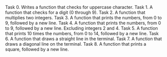 Task 0. Writes a function that checks for uppercase character.
Task 1. A function that checks for a digit (0 through 9).
Task 2. A function that multiplies two integers.
Task 3. A function that prints the numbers, from 0 to 9, followed by a new line.
Task 4. A function that prints the numbers, from 0 to 9, followed by a new line. Excluding integers 2 and 4.
Task 5. A function that prints 10 times the numbers, from 0 to 14, followed by a new line.
Task 6. A function that draws a straight line in the terminal.
Task 7. A function that draws a diagonal line on the terminal.
Task 8. A function that prints a square, followed by a new line.
